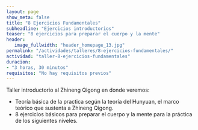 ```yaml
---
layout: page
show_meta: false
title: "8 Ejercicios Fundamentales"
subheadline: "Ejercicios introductorios"
teaser: "8 ejercicios para preparar el cuerpo y la mente"
header:
   image_fullwidth: "header_homepage_13.jpg"
permalink: "/actividades/talleres/8-ejercicios-fundamentales/"
actividad: "taller-8-ejercicios-fundamentales"
duracion: 
- "3 horas, 30 minutos"
requisitos: "No hay requisitos previos"
---
```

<p>Taller introductorio al Zhineng Qigong en donde veremos:</p>
 <ul>
  <li>Teoría básica de la practica según la teoría del Hunyuan, el marco teórico que sustenta a Zhineng Qigong.</li>
  <li>8 ejercicios básicos para preparar el cuerpo y la mente para la práctica de los siguientes niveles.</li>
 </ul>

